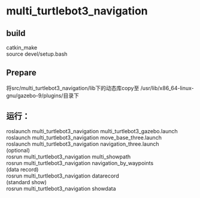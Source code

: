 # multi_turtlebot3_navigation

## build

catkin_make  
source devel/setup.bash  

## Prepare

将src/multi_turtlebot3_navigation/lib下的动态库copy至 /usr/lib/x86_64-linux-gnu/gazebo-9/plugins/目录下

## 运行：

roslaunch multi_turtlebot3_navigation multi_turtlebot3_gazebo.launch  
roslaunch multi_turtlebot3_navigation move_base_three.launch  
roslaunch multi_turtlebot3_navigation navigation_three.launch  
(optional)  
rosrun multi_turtlebot3_navigation multi_showpath  
rosrun multi_turtlebot3_navigation navigation_by_waypoints  
(data record)  
rosrun multi_turtlebot3_navigation datarecord  
(standard show)  
rosrun multi_turtlebot3_navigation showdata  
